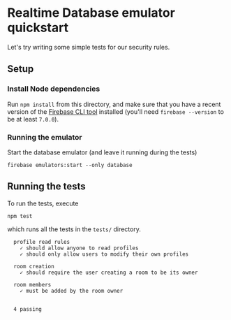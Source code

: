 # Realtime Database emulator quickstart

Let's try writing some simple tests for our security rules.

## Setup

### Install Node dependencies

Run `npm install` from this directory, and make sure that you have a recent
version of the [Firebase CLI tool](https://github.com/firebase/firebase-tools)
installed (you'll need `firebase --version` to be at least `7.0.0`).

### Running the emulator

Start the database emulator (and leave it running during the tests)
```
firebase emulators:start --only database
```

## Running the tests

To run the tests, execute
```
npm test
```
which runs all the tests in the `tests/` directory.

```
  profile read rules
    ✓ should allow anyone to read profiles
    ✓ should only allow users to modify their own profiles

  room creation
    ✓ should require the user creating a room to be its owner

  room members
    ✓ must be added by the room owner


  4 passing
```
